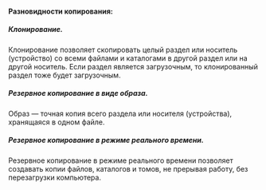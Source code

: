 #### Разновидности копирования:

##### Клонирование.

Клонирование позволяет скопировать целый раздел или носитель (устройство) со всеми файлами и каталогами в другой раздел или на другой носитель. Если раздел является загрузочным, то клонированный раздел тоже будет загрузочным.

##### Резервное копирование в виде образа.

Образ — точная копия всего раздела или носителя (устройства), хранящаяся в одном файле.

##### Резервное копирование в режиме реального времени.

Резервное копирование в режиме реального времени позволяет создавать копии файлов, каталогов и томов, не прерывая работу, без перезагрузки компьютера.